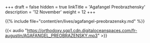 +++
draft = false
hidden = true
linkTitle = 'Agafangel Preobrazhensky'
description = '12 November'
weight = 12
+++

{{% include file="content/en/lives/agafangel-preobrazensky.md" %}}

{{< audio "https://orthodoxy.sgp1.cdn.digitaloceanspaces.com/fr-augustin/AGAFANGEL_PREOBRAZENSKY.mp3" >}}
